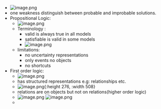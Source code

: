 - ![image.png](../assets/image_1731876549923_0.png)
- one weakness distinguish between probable and improbable solutions.
- Propositional Logic:
	- ![image.png](../assets/image_1731883687906_0.png)
	- Terminology :
		- valid is always true in all models
		- satisfiable is valid in some models
		- ![image.png](../assets/image_1732140446860_0.png)
	- limitations:
		- no uncertainty representations
		- only events no objects
		- no shortcuts
- First order logic:
	- ![image.png](../assets/image_1732142055110_0.png)
	- has structured representations e.g: relationships  etc.
	- ![image.png](../assets/image_1732142645409_0.png){:height 276, :width 508}
	- relations are on objects but not on relations(higher order logic)
	- ![image.png](../assets/image_1733062204326_0.png) ![image.png](../assets/image_1733062204744_0.png)
	-